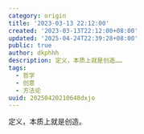 ```yaml
---
category: origin
title: '2023-03-13 22:12:00'
created: '2023-03-13T22:12:00+08:00'
updated: '2025-04-24T22:39:28+08:00'
public: true
author: dkphhh
description: 定义，本质上就是创造……
tags:
  - 哲学
  - 创意
  - 方法论
uuid: 20250420210648dxjo
---
```


定义，本质上就是创造。
